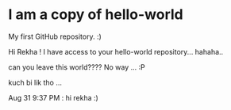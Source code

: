 # I am a copy of hello-world
My first GitHub repository. :)

Hi Rekha ! I have access to your hello-world repository... hahaha.. 

can you leave this world???? No way ... :P

kuch bi lik tho ... 


Aug 31 9:37 PM : hi rekha :)
